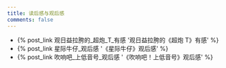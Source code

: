 ```yaml
---
title: 读后感与观后感
comments: false
---
```


- {% post_link 观日益拉胯的_超炮_T_有感 '观日益拉胯的《超炮 T》有感' %}
- {% post_link 星际牛仔_观后感 '《星际牛仔》观后感' %}
- {% post_link 吹响吧_上低音号_观后感 '《吹响吧！上低音号》观后感' %}
